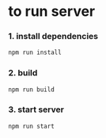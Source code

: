 # to run server

### 1. install dependencies
```sh
npm run install
```

### 2. build
```sh
npm run build
```

### 3. start server
```sh
npm run start
```